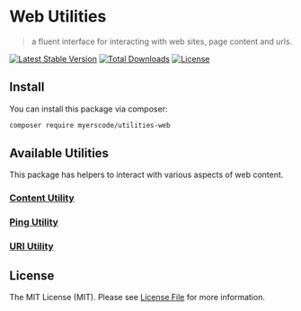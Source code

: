 # Web Utilities
> a fluent interface for interacting with web sites, page content and urls.

[![Latest Stable Version](https://poser.pugx.org/myerscode/utilities-web/v/stable)](https://packagist.org/packages/myerscode/utilities-web)
[![Total Downloads](https://poser.pugx.org/myerscode/utilities-web/downloads)](https://packagist.org/packages/myerscode/utilities-web)
[![License](https://poser.pugx.org/myerscode/utilities-web/license)](https://packagist.org/packages/myerscode/utilities-web)


## Install

You can install this package via composer:

``` bash
composer require myerscode/utilities-web
```

## Available Utilities
This package has helpers to interact with various aspects of web content.

### [Content Utility](docs/content-utility.md)

### [Ping Utility](docs/ping-utility.md)

### [URI Utility](docs/uri-utility.md)


## License

The MIT License (MIT). Please see [License File](LICENSE) for more information.
